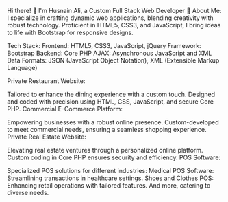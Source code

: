 Hi there! 👋 I'm Husnain Ali, a Custom Full Stack Web Developer 🚀
About Me:
I specialize in crafting dynamic web applications, blending creativity with robust technology. Proficient in HTML5, CSS3, and JavaScript, I bring ideas to life with Bootstrap for responsive designs.

Tech Stack:
Frontend: HTML5, CSS3, JavaScript, jQuery
Framework: Bootstrap
Backend: Core PHP
AJAX: Asynchronous JavaScript and XML
Data Formats: JSON (JavaScript Object Notation), XML (Extensible Markup Language)


Private Restaurant Website:

Tailored to enhance the dining experience with a custom touch.
Designed and coded with precision using HTML, CSS, JavaScript, and secure Core PHP.
Commercial E-Commerce Platform:

Empowering businesses with a robust online presence.
Custom-developed to meet commercial needs, ensuring a seamless shopping experience.
Private Real Estate Website:

Elevating real estate ventures through a personalized online platform.
Custom coding in Core PHP ensures security and efficiency.
POS Software:

Specialized POS solutions for different industries:
Medical POS Software: Streamlining transactions in healthcare settings.
Shoes and Clothes POS: Enhancing retail operations with tailored features.
And more, catering to diverse needs.
